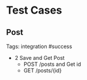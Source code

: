 # Test Cases

## Post

  Tags: integration #success
* 2 Save and Get Post
    * POST /posts and Get id
    * GET /posts/{id}
